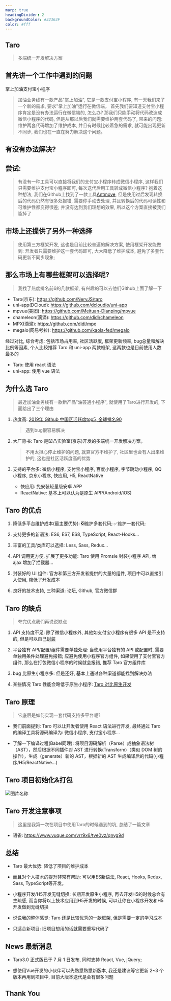 ```yaml
---
marp: true
headingDivider: 2
backgroundColor: #32363F
color: #fff
---
```


## <!-- fit --> Taro

<!-- 大家下午好, 今天给大家介绍一款前端框架, Taro -->

> 多端统一开发解决方案

## 首先讲一个工作中遇到的问题

掌上加油支付宝小程序

> 加油业务线有一款产品"掌上加油", 它是一款支付宝小程序, 有一天我们来了一个新的需求, 要求"掌上加油"运行在微信端。 首先我们要知道支付宝小程序肯定是没有办法运行在微信端的, 怎么办? 那我们只能手动将代码改造成微信小程序的代码, 但是从那以后我们就需要维护两套代码了, 带来的问题: 维护两套代码增加了维护成本, 并且有时候比较着急的需求, 就可能出现更新不同步, 我们也在一直在努力解决这个问题。

## <!-- fit --> 有没有办法解决?

## 尝试: 

> 有没有一种工具可以直接将我们的支付宝小程序转成微信小程序, 这样我们只需要维护支付宝小程序即可, 每次迭代后用工具转成微信小程序? 抱着这种想法, 我们在Github上找到了一款工具[Antmove](https://github.com/ant-move/Antmove), 但是使用过后发现转换后的代码仍然有很多处报错, 需要你手动去处理, 并且转换后的代码可读性和可维护性都变得很差; 并没有达到我们理想的效果, 所以这个方案直接被我们毙掉了

## 市场上还提供了另外一种选择

> 使用第三方框架开发, 这也是目前比较普遍的解决方案, 使用框架开发能做到: 开发者只需要维护这一套代码即可, 大大降低了维护成本, 避免了多套代码更新不同步现象;

## 那么市场上有哪些框架可以选择呢?

> 我找了热度排名前6的几款框架, 有兴趣的可以去他们Github上面了解一下

- Taro(京东): https://github.com/NervJS/taro
- uni-app(DCloud): https://github.com/dcloudio/uni-app
- mpvue(美团): https://github.com/Meituan-Dianping/mpvue
- chameleon(滴滴): https://github.com/didi/chameleon
- MPX(滴滴): https://github.com/didi/mpx
- megalo(网易考拉): https://github.com/kaola-fed/megalo

经过对比, 综合考虑: 包括市场占用率, 社区活跃度, 框架更新频率, bug总量和解决比例等因素, 个人比较推荐 Taro 和 uni-app 两款框架, 这两款也是目前使用人数最多的

- Taro: 使用 react 语法
- uni-app: 使用 vue 语法

## 为什么选 Taro

> 最近加油业务线有一款新产品"油荟通小程序", 就使用了Taro进行开发的, 下面给出了三个理由

1. 热度高: [2019年 Github 中国区活跃度top5, 全球排名90](https://www.infoq.cn/article/dCY0AHH71rBBjq3pIfh7)

    > 遇到bug很容易解决

2. 大厂背书: Taro 是凹凸实验室(京东)开发的多端统一开发解决方案。

    > 不用太担心停止维护的问题, 就算官方不维护了, 社区里也会有人出来维护的, 这也是社区活跃度高的优势
  
3. 支持的平台多: 微信小程序, 支付宝小程序, 百度小程序, 字节跳动小程序, QQ 小程序, 京东小程序, 快应用, H5, ReactNative
   <!-- 这两个大家可能没有听过, 这里简单介绍一下 -->
    - 快应用: 免安装轻量级安卓 APP
    - ReactNative: 基本上可以认为是原生 APP(Android/iOS)

## Taro 的优点

1. 降低多平台维护成本(最主要优势): ❎维护多套代码; ✅维护一套代码;

1. 支持更多的新语法: ES6, ES7, ES8, TypeScript, React-Hooks...
    <!-- 这里我们做开发的应该深有体会, 新技术学完过段时间就忘, 但是用几次就熟悉了 -->

2. 丰富的工具/类库可以选择: Less, Sass, Redux...
3. API 调用更方便, 扩展了更多功能: Taro 使用 Promsie 封装小程序 API, 给 ajax 增加了拦截器...
4. 封装好的 UI 组件: 官方和第三方开发者提供的大量的组件, 项目中可以直接引入使用, 降低了开发成本
5. 良好的技术支持, 三种渠道: 论坛, Github, 官方微信群
    <!-- 提一下: 我在开发中遇到的问题基本上都能从Github或者技术博客上找到的答案 -->

## Taro 的缺点

> 夸完优点我们再说说缺点

1. API 支持度不足: 除了微信小程序外, 其他如支付宝小程序有很多 API 是不支持的, 但是可以自己[封装](https://www.yuque.com/vrr9x6/tve0yz/rpyy2x)

1. 平台独有 API/配置/组件需要单独处理: 当使用平台独有的 API 或配置时, 需要单独用条件处理避免报错; 应避免使用小程序官方组件, 如果使用了支付宝官方组件, 那么在打包微信小程序的时候就会报错, 推荐 Taro 官方组件库
1. bug 比原生小程序多: 但是还好, 基本上通过各种渠道都能找到解决办法
1. 某些情况 Taro 性能会略低于原生小程序: [Taro 对比原生开发](https://nervjs.github.io/taro/blog/2020-04-27-taro-vs-jd/)

## Taro 原理

> 它底层是如何实现一套代码支持多平台呢?

- 我们前面提到: Taro 可以让开发者使用 React 语法进行开发, 最终通过 Taro 的编译工具将源码编译为: 微信小程序, 支付宝小程序...

- 了解一下编译过程(Babel同理): 将项目源码解析（Parse）成抽象语法树（AST），然后根据不同插件对 AST 进行转换(Transform)（类似 DOM 树的操作），生成（generate）新的 AST，根据新的 AST 生成编译后的代码(小程序/H5/ReactNative...)

## Taro 项目初始化&打包

<!-- 这里可以给大家演示一下打包过程, 项目初始化就不演示了, 那个下载依赖太花时间 -->

![图片名称](https://i.loli.net/2020/07/02/PAtlV1M9TGZgFn8.png)

<!-- ![图片名称](./img/taro-init.png) -->

## Taro 开发注意事项

> 这里是我第一次在项目中使用Taro的时候遇到的坑, 总结了一篇文章

- 语雀: https://www.yuque.com/vrr9x6/tve0yz/qnyg9d

## 总结

- Taro 最大优势: 降低了项目的维护成本

- 而且对个人技术的提升非常有帮助: 可以用ES新语法, React, Hooks, Redux, Sass, TypeScript等开发。
- 小程序开发/H5开发无缝切换: 长期开发原生小程序, 再去开发H5的时候总会有生疏感, 而当你将以上技术应用到H5开发的时候, 可以让你在小程序开发和H5开发做到无缝切换

- 说说我的整体感觉: Taro 还是比较优秀的一款框架, 但是需要一定的学习成本
- 只适合新项目: 旧项目想用的话就需要重写代码了

## News 最新消息

- Taro3.0 正式版已于 7 月 1 日发布, 同时支持 React, Vue, jQuery;

- 想使用Vue开发的小伙伴可以先熟悉熟悉新版本, 我还是建议等它更新 2~3 个版本再用到项目中, 目前大版本迭代是会有很多问题

## <!-- fit --> Thank You
